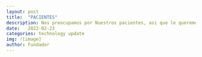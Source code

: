 ```yaml
---
layout: post
title:  "PACIENTES"
description: Nos preocupamos por Nuestros pacientes, asi que le queremos dar la mejor salud posible.
date:   2022-02-23
categories: technology update
img: ![image]
author: Fundador
---
```


